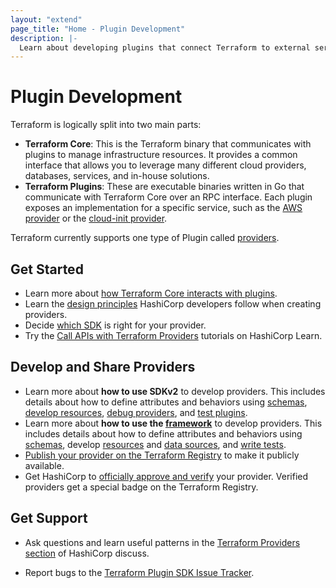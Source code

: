 ```yaml
---
layout: "extend"
page_title: "Home - Plugin Development"
description: |-
  Learn about developing plugins that connect Terraform to external services.
---
```


# Plugin Development
Terraform is logically split into two main parts:

- **Terraform Core**: This is the Terraform binary that communicates with plugins to manage infrastructure resources. It provides a common interface that allows you to leverage many different cloud providers, databases, services, and in-house solutions.
- **Terraform Plugins**: These are executable binaries written in Go that communicate with Terraform Core over an RPC interface. Each plugin exposes an implementation for a specific service, such as the [AWS provider](https://registry.terraform.io/providers/hashicorp/aws/latest)
or the [cloud-init provider](https://registry.terraform.io/providers/hashicorp/cloudinit/latest/docs).

Terraform currently supports one type of Plugin called [providers](/docs/language/providers/index.html).

## Get Started
- Learn more about [how Terraform Core interacts with plugins](/docs/extend/how-terraform-works.html).
- Learn the [design principles](/docs/extend/hashicorp-provider-design-principles.html) HashiCorp developers follow when creating providers.
- Decide [which SDK](/docs/plugin/which-sdk.html) is right for your provider.
- Try the [Call APIs with Terraform Providers](https://learn.hashicorp.com/collections/terraform/providers?utm_source=WEBSITE&utm_medium=WEB_IO&utm_offer=ARTICLE_PAGE&utm_content=DOCS) tutorials on HashiCorp Learn.

## Develop and Share Providers
- Learn more about **how to use SDKv2** to develop providers. This includes details about how to define attributes and behaviors using [schemas](/docs/extend/schemas/index.html), [develop resources](/docs/extend/resources/index.html), [debug providers](/docs/extend/debugging.html), and [test plugins](/docs/extend/testing/index.html).
- Learn more about **how to use the [framework](/docs/plugin/framework/index.html)** to develop providers. This includes details about how to define attributes and behaviors using [schemas](/docs/plugin/framework/schemas.html), develop [resources](/docs/plugin/framework/resources.html) and [data sources](/docs/plugin/framework/data-sources.html), and [write tests](/docs/plugin/framework/acctests.html).
- [Publish your provider on the Terraform Registry](/docs/registry/index.html) to make it publicly available.   
- Get HashiCorp to [officially approve and verify](/guides/terraform-provider-development-program.html) your provider. Verified providers get a special badge on the Terraform Registry.


## Get Support

- Ask questions and learn useful patterns in the [Terraform Providers section](https://discuss.hashicorp.com/c/terraform-providers/tf-plugin-sdk/43) of HashiCorp discuss.

- Report bugs to the [Terraform Plugin SDK Issue Tracker](https://github.com/hashicorp/terraform-plugin-sdk/issues).



